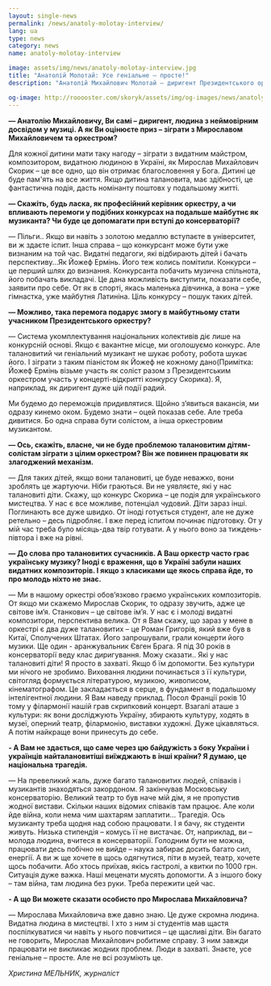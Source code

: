 ```yaml
---
layout: single-news
permalink: /news/anatoly-molotay-interview/
lang: ua
type: news
category: news
name: anatoly-molotay-interview

image: assets/img/news/anatoly-molotay-interview.jpg
title: "Анатолій Молотай: Усе геніальне – просте!"
description: "Анатолій Михайлович Молотай – диригент Президентського оркестру, розповів, чому варто проводити Перший Всеукраїнський відкритий музичний конкурс Мирослава Скорика та які є світові імена в українській музиці"

og-image: http://rooooster.com/skoryk/assets/img/og-images/news/anatoly-molotay-interview.jpg
---
```


**— Анатолію Михайловичу, Ви самі – диригент, людина з неймовірним досвідом у музиці. А як Ви оцінюєте приз – зіграти з Мирославом Михайловичем та оркестром?**

Для кожної дитини мати таку нагоду – зіграти з видатним майстром, композитором, видатною людиною в Україні, як Мирослав Михайлович Скорик – це все одно, що він отримає благословення у Бога. Дитині це буде пам'ять на все життя. Якщо дитина талановита, має здібності, це фантастична подія, дасть номінанту поштовх у подальшому житті.

**— Скажіть, будь ласка, як професійний керівник оркестру, а чи впливають перемоги у подібних конкурсах на подальше майбутнє як музиканта? Чи буде це допомагати при вступі до консерваторії?**

— Пільги.. Якщо ви навіть з золотою медаллю вступаєте в університет, ви ж здаєте іспит. Інша справа – що конкурсант може бути уже визнаним на той час. Видатні педагоги, які відбирають дітей і бачать перспективу…Як Йожеф Ермінь. Його теж колись помітили. Конкурси – це перший шлях до визнання. Конкурсанта побачить музична спільнота, його побачать викладачі. Це дана можливість виступити, показати себе, заявити про себе. От як в спорті, якась маленька дівчинка, а вона – уже гімнастка, уже майбутня Латиніна. Ціль конкурсу – пошук таких дітей. 

**— Можливо, така перемога подарує змогу в майбутньому стати учасником Президентського оркестру?**

— Система укомплектування національних колективів діє лише на конкурсній основі. Якщо є вакантне місце, ми оголошуємо конкурс. Але талановитий чи геніальний музикант не шукає роботу, робота шукає його. І зіграти з таким піаністом як Йожеф не кожному дано(Примітка: Йожеф Ермінь візьме участь як соліст разом з Президентським оркестром участь у концерті-відкритті конкурсу Скорика). Я, наприклад, як диригент дуже цій події радий.

Ми будемо до переможців придивлятися. Щойно з’явиться вакансія, ми одразу кинемо оком. Будемо знати – оцей показав себе. Але треба дивитися. Бо одна справа бути солістом, а інша оркестровим музикантом.

**— Ось, скажіть, власне, чи не буде проблемою талановитим дітям-солістам зіграти з цілим оркестром? Він же повинен працювати як злагоджений механізм.**

— Для таких дітей, якщо вони  талановиті, це буде неважко, вони зроблять це жартуючи. Ніби граються. Ви не уявляєте, які у нас талановиті діти. Скажу, що конкурс Скорика – це подія для українського мистецтва. У нас є все можливе, потенціал чудовий. Діти зараз інші. Поглинають все дуже швидко. От іноді готується студент, але не дуже ретельно – десь підробляє. І вже перед іспитом починає підготовку. От у мій час треба було місяць-два твір готувати. А у нього воно за тиждень-півтора і вже на рівні.

**— До слова про талановитих сучасників. А Ваш оркестр часто грає українську музику? Іноді є враження, що в Україні забули наших видатних композиторів. І якщо з класиками ще якось справа йде, то про молодь ніхто не знає.**

— Ми в нашому оркестрі обов’язково граємо українських композиторів. От якщо ми скажемо Мирослав Скорик, то одразу звучить, адже це світове ім’я. Станкович – це світове ім’я. У нас є і молоді видатні композитори, перспектива велика. От я Вам скажу, що зараз у мене в оркестрі є два дуже талановитих – це Роман Григорів, який вже був в Китаї, Сполучених Штатах. Його запрошували, грали концерти його музики. Ще один - аранжувальник Євген Брага. Я під 30 років в консерваторії веду клас диригування. Можу сказати.. Які у нас талановиті діти! Я просто в захваті. Якщо б їм допомогти. Без культури ми нічого не зробимо. Виховання людини починається з її культури, світогляд формується літературою, музикою, живописом, кінематографом. Це закладається в серце, в фундамент в подальшому інтелігентної людини. Я Вам наведу приклад. Посол Франції років 10 тому у філармонії нашій грав скрипковий концерт. Взагалі аташе з культури: як вони досліджують Україну, збирають культуру, ходять в музеї, оперний театр, філармонію, виставки художні. Дуже цікавляться. А потім найкраще вони принесуть до себе.

**- А Вам не здається, що саме через цю байдужість з боку України і українців найталановитіші виїжджають в інші країни? Я думаю, це національна трагедія.**

— На превеликий жаль, дуже багато талановитих людей, співаків і музикантів знаходяться закордоном. Я закінчував Московську консерваторію. Великий театр то був наче мій дім, я не пропустив жодної вистави. Скільки наших відомих співаків там працює. Але коли йде війна, коли нема чим шахтарям заплатити… Трагедія. Ось музиканту треба щодня над собою працювати. І я бачу, як студенти живуть. Низька стипендія – комусь її не вистачає. От, наприклад, ви – молода людина, вчитеся в консерваторії. Голодним бути не можна, працювати десь побічно не вийде – наука забирає досить багато сил, енергії. А ви ж ще хочете в щось одягнутися, піти в музей, театр, хочете щось побачити. Або хтось приїхав, якісь гастролі, а квитки по 1000 грн. Ситуація дуже важка. Наші меценати мусять допомогти. А з іншого боку – там війна, там людина без руки. Треба пережити цей час.  

**- А що Ви можете сказати особисто про Мирослава Михайловича?**

— Мирослава Михайловича вже давно знаю. Це дуже скромна людина. Видатна людина в мистецтві. І хто з ним зі студентів мав щастя поспілкуватися чи навіть у нього повчитися – це щасливі діти. Він багато не говорить, Мирослав Михайлович робитиме справу. З ним завжди працювати не викликає жодних проблем. Люди в захваті. Знаєте, усе геніальне – просте. Але не всі розуміють це.

_Христина МЕЛЬНИК, журналіст_


